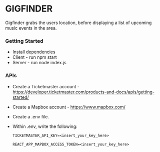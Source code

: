 # GIGFINDER

Gigfinder grabs the users location, before displaying a list of upcoming music events in the area.

### Getting Started
- Install dependencies 
- Client - run npm start
- Server - run node index.js

### APIs
- Create a Ticketmaster account - https://developer.ticketmaster.com/products-and-docs/apis/getting-started/
- Create a Mapbox account - https://www.mapbox.com/
- Create a .env file.
- Within .env, write the following:

    `TICKETMASTER_API_KEY=<insert_your_key_here>`

    `REACT_APP_MAPBOX_ACCESS_TOKEN=<insert_your_key_here>`

